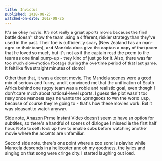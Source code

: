 ```yaml
---
title: Invictus
published: 2018-08-26
watched-on-date: 2018-08-25
---
```


It's an okay movie. It's not really a great sports movie because the final battle doesn't show the team using a different, riskier strategy than they've used in the past. Their foe is sufficiently scary (New Zealand has an man-ogre on their team), and Mandela does give the captain a copy of that poem that he loved so much, but it's not as if the captain read the poem to the team as one final pump-up - they kind of just go for it. Also, there was far too much slow-motion footage during the overtime period of that last game. It felt like five straight minutes of slomo!

Other than that, it was a decent movie. The Mandela scenes were a good mix of serious and funny, and it convinced me that the unification of South Africa behind one rugby team was a noble and realistic goal, even though I don't care much about national-level sports. I guess the plot wasn't too risky once Mandela says he wants the Springboks to win the World Cup, because of course they're going to - that's how these movies work. But it was pleasant to watch anyway.

Side note, Amazon Prime Instant Video doesn't seem to have an option for subtitles, so there's a handful of scenes of dialogue I missed in the first half hour. Note to self: look up how to enable subs before watching another movie where the accents are unfamiliar.

Second side note, there's one point where a pop song is playing while Mandela descends in a helicopter and oh my goodness, the lyrics and singing on that song were cringe city. I started laughing out loud.
